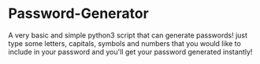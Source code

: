 # Password-Generator
A very basic and simple python3 script that can generate passwords! just type some letters, capitals, symbols and numbers that you would like to include in your password and you'll get your password generated instantly!
